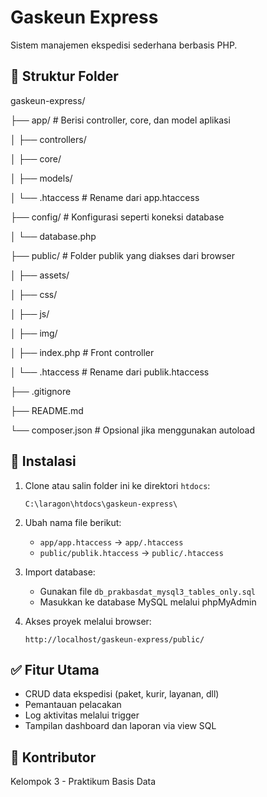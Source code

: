 # Gaskeun Express

Sistem manajemen ekspedisi sederhana berbasis PHP.

## 📁 Struktur Folder

gaskeun-express/

├── app/ # Berisi controller, core, dan model aplikasi

│ ├── controllers/

│ ├── core/

│ ├── models/

│ └── .htaccess # Rename dari app.htaccess

├── config/ # Konfigurasi seperti koneksi database

│ └── database.php

├── public/ # Folder publik yang diakses dari browser

│ ├── assets/

│ ├── css/

│ ├── js/

│ ├── img/

│ ├── index.php # Front controller

│ └── .htaccess # Rename dari publik.htaccess

├── .gitignore

├── README.md

└── composer.json # Opsional jika menggunakan autoload


## 🔧 Instalasi

1. Clone atau salin folder ini ke direktori `htdocs`:
    ```
    C:\laragon\htdocs\gaskeun-express\
    ```

2. Ubah nama file berikut:
    - `app/app.htaccess` → `app/.htaccess`
    - `public/publik.htaccess` → `public/.htaccess`

3. Import database:
    - Gunakan file `db_prakbasdat_mysql3_tables_only.sql`
    - Masukkan ke database MySQL melalui phpMyAdmin

4. Akses proyek melalui browser:
    ```
    http://localhost/gaskeun-express/public/
    ```

## ✅ Fitur Utama

- CRUD data ekspedisi (paket, kurir, layanan, dll)
- Pemantauan pelacakan
- Log aktivitas melalui trigger
- Tampilan dashboard dan laporan via view SQL

## 🤝 Kontributor

Kelompok 3 - Praktikum Basis Data  

